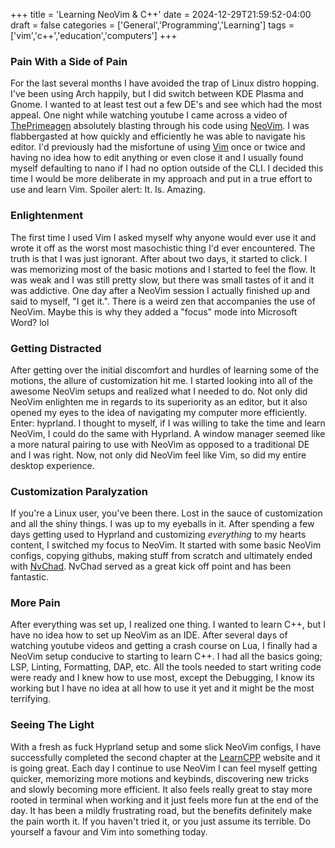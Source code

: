 +++
title = 'Learning NeoVim & C++'
date = 2024-12-29T21:59:52-04:00
draft = false
categories = ['General','Programming','Learning']
tags = ['vim','c++','education','computers']
+++

### Pain With a Side of Pain

For the last several months I have avoided the trap of Linux distro hopping. I've been using Arch happily, but I did switch between KDE Plasma and Gnome. I wanted
to at least test out a few DE's and see which had the most appeal. One night while watching youtube I came across a video of <a href="https://www.youtube.com/c/theprimeagen">ThePrimeagen</a> absolutely blasting through his code using <a href="https://neovim.io/">NeoVim</a>. I was flabbergasted at how quickly and efficiently he was able to navigate his editor. I'd previously had the misfortune of using <a href="https://www.vim.org/">Vim</a> once or twice and having no idea how to edit anything or even close it and I usually found myself defaulting to nano if I had no option outside
of the CLI. I decided this time I would be more deliberate in my approach and put in a true effort to use and learn Vim. Spoiler alert: It. Is. Amazing.

### Enlightenment

The first time I used Vim I asked myself why anyone would ever use it and wrote it off as the worst most masochistic thing I'd ever encountered. The truth is that I was just ignorant. After about two days, it started to click. I was memorizing most of the basic motions and I started to feel the flow. It was weak and I was still pretty slow, but there was small tastes of it and it was addictive. One day after a NeoVim session I actually finished up and said to myself, "I get it.". There is a weird zen that accompanies the use of NeoVim. Maybe this is why they added a "focus" mode into Microsoft Word? lol 

### Getting Distracted

After getting over the initial discomfort and hurdles of learning some of the motions, the allure of customization hit me. I started looking into all of the awesome NeoVim 
setups and realized what I needed to do. Not only did NeoVim enlighten me in regards to its superiority as an editor, but it also opened my eyes to the idea of navigating my computer more efficiently. Enter: hyprland. I thought to myself, if I was willing to take the time and learn NeoVim, I could do the same with Hyprland. A window manager seemed like a more natural pairing to use with NeoVim as opposed to a traditional DE and I was right. Now, not only did NeoVim feel like Vim, so did my entire desktop experience.  

### Customization Paralyzation

If you're a Linux user, you've been there. Lost in the sauce of customization and all the shiny things. I was up to my eyeballs in it. After spending a few days getting used to Hyprland and customizing <i>everything</i> to my hearts content, I switched my focus to NeoVim. It started with some basic NeoVim configs, copying githubs, making stuff from scratch and ultimately ended with <a href="https://nvchad.com/">NvChad</a>. NvChad served as a great kick off point and has been fantastic.

### More Pain

After everything was set up, I realized one thing. I wanted to learn C++, but I have no idea how to set up NeoVim as an IDE. After several days of watching youtube videos and getting a crash course on Lua, I finally had a NeoVim setup conducive to starting to learn C++. I had all the basics going; LSP, Linting, Formatting, DAP, etc. All the tools needed to start writing code were ready and I knew how to use most, except the Debugging, I know its working but I have no idea at all how to use it yet and it might be the most terrifying.  

### Seeing The Light

With a fresh as fuck Hyprland setup and some slick NeoVim configs, I have successfully completed the second chapter at the <a href="http://www.learncpp.com">LearnCPP</a> website and it is going great. Each day I continue to use NeoVim I can feel myself getting quicker, memorizing more motions and keybinds, discovering new tricks and slowly becoming more efficient. It also feels really great to stay more rooted in terminal when working and it just feels more fun at the end of the day. It has been a mildly frustrating road, but the benefits definitely make the pain worth it. If you haven't tried it, or you just assume its terrible. Do yourself a favour and Vim into something today. 
